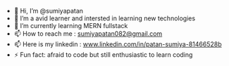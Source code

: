 - 👋 Hi, I’m @sumiyapatan
- 👀 I’m a avid learner and intersted in learning new technologies
- 🌱 I’m currently learning MERN fullstack
- 📫 How to reach me : sumiyapatan082@gmail.com
- 📫 Here is my linkedin : www.linkedin.com/in/patan-sumiya-81466528b
- ⚡ Fun fact: afraid to code but still enthusiastic to learn coding 

<!---
sumiyapatan/sumiyapatan is a ✨ special ✨ repository because its `README.md` (this file) appears on your GitHub profile.
You can click the Preview link to take a look at your changes.
--->
